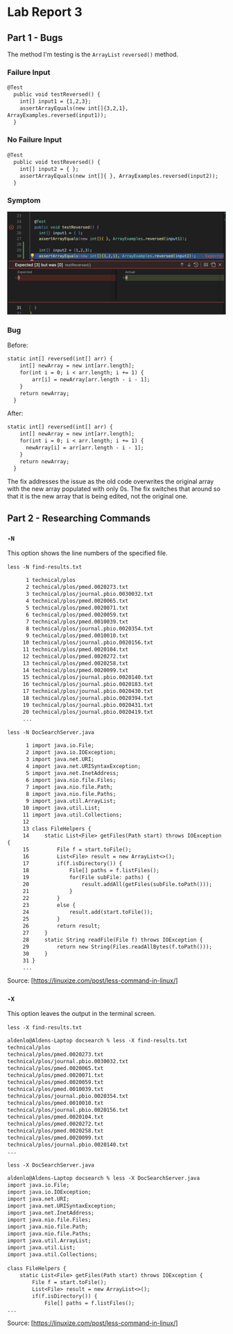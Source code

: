 # Lab Report 3

## Part 1 - Bugs

The method I'm testing is the `ArrayList` `reversed()` method.

### Failure Input

```
@Test
  public void testReversed() {
    int[] input1 = {1,2,3};
    assertArrayEquals(new int[]{3,2,1}, ArrayExamples.reversed(input1));
  }
```

### No Failure Input

```
@Test
  public void testReversed() {
    int[] input2 = { };
    assertArrayEquals(new int[]{ }, ArrayExamples.reversed(input2));
  }
```

### Symptom

![Image](screenshots/symptom.png)

### Bug

Before:
```
static int[] reversed(int[] arr) {
    int[] newArray = new int[arr.length];
    for(int i = 0; i < arr.length; i += 1) {
        arr[i] = newArray[arr.length - i - 1];
    }
    return newArray;
  }
```

After:
```
static int[] reversed(int[] arr) {
    int[] newArray = new int[arr.length];
    for(int i = 0; i < arr.length; i += 1) {
      newArray[i] = arr[arr.length - i - 1];
    }
    return newArray;
  }
```

The fix addresses the issue as the old code overwrites the original array with the new array populated
with only 0s. The fix switches that around so that it is the new array that is being edited, not the original one.

## Part 2 - Researching Commands

### `-N`

This option shows the line numbers of the specified file.

`less -N find-results.txt`

```
      1 technical/plos
      2 technical/plos/pmed.0020273.txt
      3 technical/plos/journal.pbio.0030032.txt
      4 technical/plos/pmed.0020065.txt
      5 technical/plos/pmed.0020071.txt
      6 technical/plos/pmed.0020059.txt
      7 technical/plos/pmed.0010039.txt
      8 technical/plos/journal.pbio.0020354.txt
      9 technical/plos/pmed.0010010.txt
     10 technical/plos/journal.pbio.0020156.txt
     11 technical/plos/pmed.0020104.txt
     12 technical/plos/pmed.0020272.txt
     13 technical/plos/pmed.0020258.txt
     14 technical/plos/pmed.0020099.txt
     15 technical/plos/journal.pbio.0020140.txt
     16 technical/plos/journal.pbio.0020183.txt
     17 technical/plos/journal.pbio.0020430.txt
     18 technical/plos/journal.pbio.0020394.txt
     19 technical/plos/journal.pbio.0020431.txt
     20 technical/plos/journal.pbio.0020419.txt
     ...
```

`less -N DocSearchServer.java`

```
      1 import java.io.File;
      2 import java.io.IOException;
      3 import java.net.URI;
      4 import java.net.URISyntaxException;
      5 import java.net.InetAddress;
      6 import java.nio.file.Files;
      7 import java.nio.file.Path;
      8 import java.nio.file.Paths;
      9 import java.util.ArrayList;
     10 import java.util.List;
     11 import java.util.Collections;
     12 
     13 class FileHelpers {
     14     static List<File> getFiles(Path start) throws IOException {
     15         File f = start.toFile();
     16         List<File> result = new ArrayList<>();
     17         if(f.isDirectory()) {
     18             File[] paths = f.listFiles();
     19             for(File subFile: paths) {
     20                 result.addAll(getFiles(subFile.toPath()));
     21             }
     22         }
     23         else {
     24             result.add(start.toFile());
     25         }
     26         return result;
     27     }
     28     static String readFile(File f) throws IOException {
     29         return new String(Files.readAllBytes(f.toPath()));
     30     }
     31 }
     ...
```

Source: [https://linuxize.com/post/less-command-in-linux/]

### `-X`

This option leaves the output in the terminal screen.

`less -X find-results.txt`

```
aldenlo@Aldens-Laptop docsearch % less -X find-results.txt   
technical/plos
technical/plos/pmed.0020273.txt
technical/plos/journal.pbio.0030032.txt
technical/plos/pmed.0020065.txt
technical/plos/pmed.0020071.txt
technical/plos/pmed.0020059.txt
technical/plos/pmed.0010039.txt
technical/plos/journal.pbio.0020354.txt
technical/plos/pmed.0010010.txt
technical/plos/journal.pbio.0020156.txt
technical/plos/pmed.0020104.txt
technical/plos/pmed.0020272.txt
technical/plos/pmed.0020258.txt
technical/plos/pmed.0020099.txt
technical/plos/journal.pbio.0020140.txt
...
```

`less -X DocSearchServer.java`

```
aldenlo@Aldens-Laptop docsearch % less -X DocSearchServer.java
import java.io.File;
import java.io.IOException;
import java.net.URI;
import java.net.URISyntaxException;
import java.net.InetAddress;
import java.nio.file.Files;
import java.nio.file.Path;
import java.nio.file.Paths;
import java.util.ArrayList;
import java.util.List;
import java.util.Collections;

class FileHelpers {
    static List<File> getFiles(Path start) throws IOException {
        File f = start.toFile();
        List<File> result = new ArrayList<>();
        if(f.isDirectory()) {
            File[] paths = f.listFiles();
...
```

Source: [https://linuxize.com/post/less-command-in-linux/]

### 
